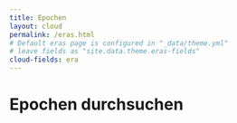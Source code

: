 ```yaml
---
title: Epochen
layout: cloud
permalink: /eras.html
# Default eras page is configured in "_data/theme.yml"
# leave fields as "site.data.theme.eras-fields"
cloud-fields: era
---
```


# Epochen durchsuchen
